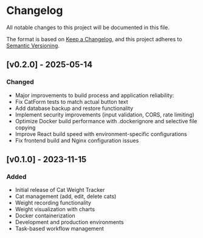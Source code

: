 # Changelog

All notable changes to this project will be documented in this file.

The format is based on [Keep a Changelog](https://keepachangelog.com/en/1.0.0/),
and this project adheres to [Semantic Versioning](https://semver.org/spec/v2.0.0.html).

## [v0.2.0] - 2025-05-14

### Changed
- Major improvements to build process and application reliability:
- Fix CatForm tests to match actual button text
- Add database backup and restore functionality
- Implement security improvements (input validation, CORS, rate limiting)
- Optimize Docker build performance with .dockerignore and selective file copying
- Improve React build speed with environment-specific configurations
- Fix frontend build and Nginx configuration issues


## [v0.1.0] - 2023-11-15

### Added
- Initial release of Cat Weight Tracker
- Cat management (add, edit, delete cats)
- Weight recording functionality
- Weight visualization with charts
- Docker containerization
- Development and production environments
- Task-based workflow management